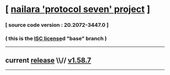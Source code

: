 
# [ [nailara 'protocol seven' project](http://src.nailara.net/) ]

### [ source code version : 20.2072-3447.0 ]

### ( this is the [ISC license](license)d "base" branch )
---
## current [release](https://github.com/anotherlink/nailara/releases) \\\\// [v1.58.7](https://github.com/anotherlink/nailara/releases/tag/v1.58.7)
---
